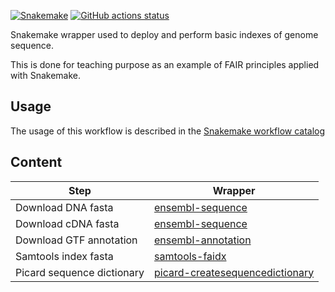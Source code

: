 [![Snakemake](https://img.shields.io/badge/snakemake-≥7.0.0-brightgreen.svg)](https://snakemake.github.io)
[![GitHub actions status](https://github.com/tdayris/fair_genome_indexer/workflows/Tests/badge.svg?branch=main)](https://github.com/tdayris/fair_genome_indexer/actions?query=branch%3Amaster+workflow%3ATests)

Snakemake wrapper used to deploy and perform basic indexes of genome sequence.

This is done for teaching purpose as an example of FAIR principles applied with
Snakemake.

## Usage

The usage of this workflow is described in the [Snakemake workflow catalog](https://snakemake.github.io/snakemake-workflow-catalog/?usage=snakemake-workflows%2Frna-seq-star-dese2)

## Content

| Step                       | Wrapper                                                                                                                              |
| -------------------------- | ------------------------------------------------------------------------------------------------------------------------------------ |
| Download DNA fasta         | [ensembl-sequence](https://snakemake-wrappers.readthedocs.io/en/v2.6.0/wrappers/reference/ensembl-sequence.html)                     |
| Download cDNA fasta        | [ensembl-sequence](https://snakemake-wrappers.readthedocs.io/en/v2.6.0/wrappers/reference/ensembl-sequence.html)                     |
| Download GTF annotation    | [ensembl-annotation](https://snakemake-wrappers.readthedocs.io/en/v2.6.0/wrappers/reference/ensembl-annotation.html)                 |
| Samtools index fasta       | [samtools-faidx](https://snakemake-wrappers.readthedocs.io/en/v2.6.0/wrappers/samtools/faidx.html)                                   |
| Picard sequence dictionary | [picard-createsequencedictionary](https://snakemake-wrappers.readthedocs.io/en/v2.6.0/wrappers/picard/createsequencedictionary.html) |

